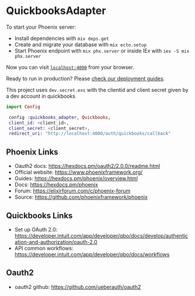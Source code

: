 # QuickbooksAdapter

To start your Phoenix server:

- Install dependencies with `mix deps.get`
- Create and migrate your database with `mix ecto.setup`
- Start Phoenix endpoint with `mix phx.server` or inside IEx with `iex -S mix phx.server`

Now you can visit [`localhost:4000`](http://localhost:4000) from your browser.

Ready to run in production? Please [check our deployment guides](https://hexdocs.pm/phoenix/deployment.html).

This project uses `dev.secret.exs` with the clientid and client secret given by a dev account in quickbooks

```elixir
import Config

 config :quickbooks_adapter, Quickbooks,
 client_id: <client_id>,
 client_secret: <client_secret>,
 redirect_uri: "http://localhost:4000/auth/quickbooks/callback"
```

## Phoenix Links

- Oauth2 docs: https://hexdocs.pm/oauth2/2.0.0/readme.html
- Official website: https://www.phoenixframework.org/
- Guides: https://hexdocs.pm/phoenix/overview.html
- Docs: https://hexdocs.pm/phoenix
- Forum: https://elixirforum.com/c/phoenix-forum
- Source: https://github.com/phoenixframework/phoenix

## Quickbooks Links

- Set up OAuth 2.0: https://developer.intuit.com/app/developer/qbo/docs/develop/authentication-and-authorization/oauth-2.0
- API common workflows: https://developer.intuit.com/app/developer/qbo/docs/workflows

## Oauth2

- oauth2 github: https://github.com/ueberauth/oauth2
